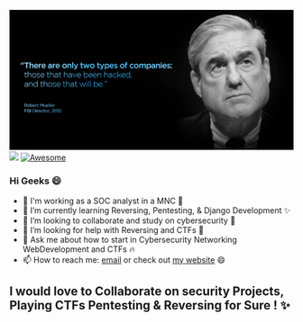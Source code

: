 ![banner](https://github.com/Sheri98/Sheri98/blob/main/548fae453086e729c1c3892c00a68a7a.png?v=4&s=500)
![](https://komarev.com/ghpvc/?username=Sheri98&color=blue)
[![Awesome](https://awesome.re/badge-flat2.svg)](https://awesome.re)



### Hi Geeks :smile:

- 🔭 I'm working as a SOC analyst in a MNC 🌟
- 🌱 I’m currently learning Reversing, Pentesting, & Django Development ✨ 
- 👯 I’m looking to collaborate and study on cybersecurity 📝
- 🤔 I’m looking for help with Reversing and CTFs 🤔
- 💬 Ask me about how to start in Cybersecurity Networking WebDevelopment and CTFs 🔥 
- 📫 How to reach me: [email](mailto:shravankumarsheri39@protonmail.com) or check out [my website](https://sheri98.github.io) :smile:
## I would love to Collaborate on security Projects, Playing CTFs Pentesting & Reversing for Sure ! ✨

